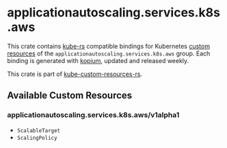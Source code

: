 <!--
SPDX-FileCopyrightText: The kube-custom-resources-rs Authors
SPDX-License-Identifier: 0BSD
 -->

# applicationautoscaling.services.k8s.aws

This crate contains [kube-rs](https://kube.rs/) compatible bindings for Kubernetes [custom resources](https://kubernetes.io/docs/tasks/extend-kubernetes/custom-resources/custom-resource-definitions/) of the `applicationautoscaling.services.k8s.aws` group. Each binding is generated with [kopium](https://github.com/kube-rs/kopium), updated and released weekly.

This crate is part of [kube-custom-resources-rs](https://github.com/metio/kube-custom-resources-rs).

## Available Custom Resources

### applicationautoscaling.services.k8s.aws/v1alpha1
- `ScalableTarget`
- `ScalingPolicy`
